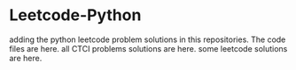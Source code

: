 # Leetcode-Python
adding the python leetcode problem solutions in this repositories. 
The code files are here.
all CTCI problems solutions are here.
some leetcode solutions are here.










































































































































































































































































































































































































































































































































































































































































































































































































































































